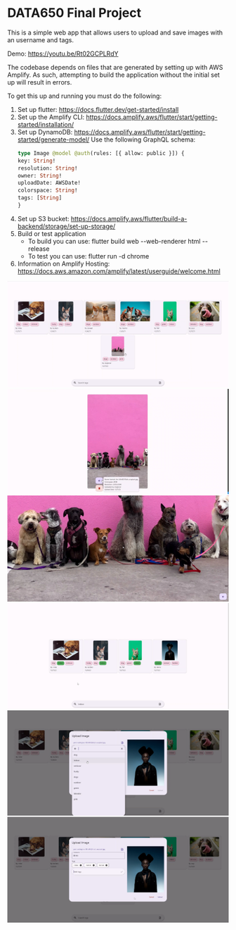 # DATA650 Final Project

This is a simple web app that allows users to upload and save images with an username and tags.

Demo: https://youtu.be/Rt02GCPLRdY

The codebase depends on files that are generated by setting up with AWS Amplify. As such, attempting to build the application without the initial set up will result in errors.

To get this up and running you must do the following:
1. Set up flutter: https://docs.flutter.dev/get-started/install
2. Set up the Amplify CLI: https://docs.amplify.aws/flutter/start/getting-started/installation/
3. Set up DynamoDB: https://docs.amplify.aws/flutter/start/getting-started/generate-model/
    Use the following GraphQL schema:
    ```graphql
    type Image @model @auth(rules: [{ allow: public }]) {
    key: String!
    resolution: String!
    owner: String!
    uploadDate: AWSDate!
    colorspace: String!
    tags: [String]
    }
    ```
4. Set up S3 bucket: https://docs.amplify.aws/flutter/build-a-backend/storage/set-up-storage/
5. Build or test application
    - To build you can use: flutter build web --web-renderer html --release
    - To test you can use: flutter run -d chrome
6. Information on Amplify Hosting: https://docs.aws.amazon.com/amplify/latest/userguide/welcome.html

![Preview 1](./previews/home.png)
![Preview 2](./previews/details.png)
![Preview 3](./previews/fullview.png)
![Preview 4](./previews/search.png)
![Preview 5](./previews/tags.png)
![Preview 6](./previews/upload.png)